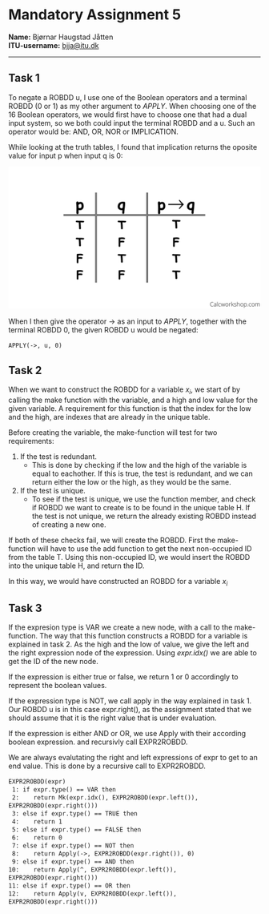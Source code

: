 # Mandatory Assignment 5

**Name:** Bjørnar Haugstad Jåtten \
**ITU-username:** bjja@itu.dk

------------------

## Task 1

To negate a ROBDD u, I use one of the Boolean operators and a terminal ROBDD (0 or 1) as my other argument to *APPLY*. When choosing one of the 16 Boolean operators, we would first have to choose one that had a dual input system, so we both could input the terminal ROBDD and a u. Such an operator would be: AND, OR, NOR or IMPLICATION.

While looking at the truth tables, I found that implication returns the oposite value for input p when input q is 0:

![Tree](images/mandassign55.png)

When I then give the operator -> as an input to *APPLY*, together with the terminal ROBDD 0, the given ROBDD u would be negated:
    
    APPLY(->, u, 0)


## Task 2

When we want to construct the ROBDD for a variable $x_i$, we start of by calling the make function with the variable, and a high and low value for the given variable. A requirement for this function is that the index for the low and the high, are indexes that are already in the unique table.

Before creating the variable, the make-function will test for two requirements:

1. If the test is redundant.
    - This is done by checking if the low and the high of the variable is equal to eachother. If this is true, the test is redundant, and we can return either the low or the high, as they would be the same.
2. If the test is unique.
    - To see if the test is unique, we use the function member, and check if ROBDD we want to create is to be found in the unique table H. If the test is not unique, we return the already existing ROBDD instead of creating a new one.

If both of these checks fail, we will create the ROBDD. First the make-function will have to use the add function to get the next non-occupied ID from the table T. Using this non-occupied ID, we would insert the ROBDD into the unique table H, and return the ID.

In this way, we would have constructed an ROBDD for a variable $x_i$

## Task 3

If the expresion type is VAR we create a new node, with a call to the make-function. The way that this function constructs a ROBDD for a variable is explained in task 2. As the high and the low of value, we give the left and the right expression node of the expression. Using *expr.idx()* we are able to get the ID of the new node.

If the expression is either true or false, we return 1 or 0 accordingly to represent the boolean values.

If the expression type is NOT, we call apply in the way explained in task 1. Our ROBDD u is in this case expr.right(), as the assignment stated that we should assume that it is the right value that is under evaluation.

If the expression is either AND or OR, we use Apply with their according boolean expression. and recursivly call EXPR2ROBDD.

We are always evalutating the right and left expressions of expr to get to an end value. This is done by a recursive call to EXPR2ROBDD.

    EXPR2ROBDD(expr)
     1: if expr.type() == VAR then       
     2:    return Mk(expr.idx(), EXPR2ROBDD(expr.left()), EXPR2ROBDD(expr.right()))
     3: else if expr.type() == TRUE then
     4:    return 1
     5: else if expr.type() == FALSE then
     6:    return 0
     7: else if expr.type() == NOT then
     8:    return Apply(->, EXPR2ROBDD(expr.right()), 0)
     9: else if expr.type() == AND then
    10:    return Apply(^, EXPR2ROBDD(expr.left()), EXPR2ROBDD(expr.right()))
    11: else if expr.type() == OR then
    12:    return Apply(v, EXPR2ROBDD(expr.left()), EXPR2ROBDD(expr.right()))